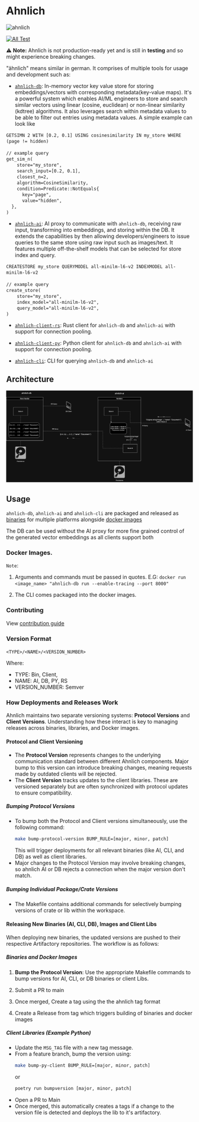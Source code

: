 # Ahnlich
<p align="left"><img src="assets/logo.jpg" alt="ahnlich" height="120px"></p>

[![All Test](https://github.com/deven96/ahnlich/actions/workflows/test.yml/badge.svg)](https://github.com/deven96/ahnlich/actions/workflows/test.yml)

⚠️ **Note:** Ahnlich is not production-ready yet and is still in **testing** and so might experience breaking changes.

 "ähnlich" means similar in german. It comprises of multiple tools for usage and development such as:

- [`ahnlich-db`](ahnlich/db): In-memory vector key value store for storing embeddings/vectors with corresponding metadata(key-value maps). It's a powerful system which enables AI/ML engineers to store and search similar vectors using linear (cosine, euclidean) or non-linear similarity (kdtree) algorithms. It also leverages search within metadata values to be able to filter out entries using metadata values. A simple example can look like
```
GETSIMN 2 WITH [0.2, 0.1] USING cosinesimilarity IN my_store WHERE (page != hidden)

// example query
get_sim_n(
    store="my_store",
    search_input=[0.2, 0.1],
    closest_n=2,
    algorithm=CosineSimilarity,
    condition=Predicate::NotEquals{
      key="page",
      value="hidden",
  },
)
```
- [`ahnlich-ai`](ahnlich/ai/): AI proxy to communicate with `ahnlich-db`, receiving raw input, transforming into embeddings, and storing within the DB. It extends the capabilities by then allowing developers/engineers to issue queries to the same store using raw input such as images/text. It features multiple off-the-shelf models that can be selected for store index and query.
```
CREATESTORE my_store QUERYMODEL all-minilm-l6-v2 INDEXMODEL all-minilm-l6-v2

// example query
create_store(
    store="my_store",
    index_model="all-minilm-l6-v2",
    query_model="all-minilm-l6-v2",
)
```
- [`ahnlich-client-rs`](ahnlich/client/): Rust client for `ahnlich-db` and `ahnlich-ai` with support for connection pooling.
- [`ahnlich-client-py`](sdk/ahnlich-client-py/): Python client for `ahnlich-db` and `ahnlich-ai` with support for connection pooling.

- [`ahnlich-cli`](ahnlich/cli/): CLI for querying `ahnlich-db` and `ahnlich-ai`


## Architecture

![Architecture Diagram](assets/ahnlich.jpg)


## Usage

`ahnlich-db`, `ahnlich-ai` and `ahnlich-cli` are packaged and released as [binaries](https://github.com/deven96/ahnlich/releases) for multiple platforms alongside [docker images](https://github.com/deven96?tab=packages&repo_name=ahnlich)

The DB can be used without the AI proxy for more fine grained control of the generated vector embeddings as all clients support both

### Docker Images.

`Note`: 
1. Arguments and commands must be passed in quotes. E.G: `docker run <image_name> "ahnlich-db run --enable-tracing --port 8000"`

2. The CLI comes packaged into the docker images.

### Contributing

View [contribution guide](CONTRIBUTING.md)

### Version Format

`<TYPE>/<NAME>/<VERSION_NUMBER>`

Where:
- TYPE: Bin, Client,
- NAME: AI, DB, PY, RS
- VERSION_NUMBER: Semver


### How Deployments and Releases Work

Ahnlich maintains two separate versioning systems: **Protocol Versions** and **Client Versions**. Understanding how these interact is key to managing releases across binaries, libraries, and Docker images.

#### Protocol and Client Versioning
- The **Protocol Version** represents changes to the underlying communication standard between different Ahnlich components. Major bump to this version can introduce breaking changes, meaning requests made by outdated clients will be rejected.
- The **Client Version** tracks updates to the client libraries. These are versioned separately but are often synchronized with protocol updates to ensure compatibility.

##### Bumping Protocol Versions
- To bump both the Protocol and Client versions simultaneously, use the following command:
  ```bash
  make bump-protocol-version BUMP_RULE=[major, minor, patch]
  ```
  This will trigger deployments for all relevant binaries (like AI, CLI, and DB) as well as client libraries.
- Major changes to the Protocol Version may involve breaking changes, so ahnlich AI or DB rejects a connection when the major version don't match.

##### Bumping Individual Package/Crate Versions
- The Makefile contains additional commands for selectively bumping versions of crate or lib within the workspace. 

#### Releasing New Binaries (AI, CLI, DB), Images and Client Libs
When deploying new binaries, the updated versions are pushed to their respective Artifactory repositories. The workflow is as follows:

##### Binaries and Docker Images
1. **Bump the Protocol Version**: Use the appropriate Makefile commands to bump versions for AI, CLI, or DB binaries or client Libs.

2. Submit a PR to main
3. Once merged, Create a tag using the the ahnlich tag format
4. Create a Release from tag which triggers building of binaries and docker images

##### Client Libraries (Example Python)

- Update the `MSG_TAG` file with a new tag message.
- From a feature branch, bump the version using:
  ```bash
  make bump-py-client BUMP_RULE=[major, minor, patch]
  ```
  or
  ```bash
  poetry run bumpversion [major, minor, patch]
  ```
- Open a PR to Main
- Once merged, this automatically creates a tags if a change to the version file is detected and deploys the lib to it's artifactory.




